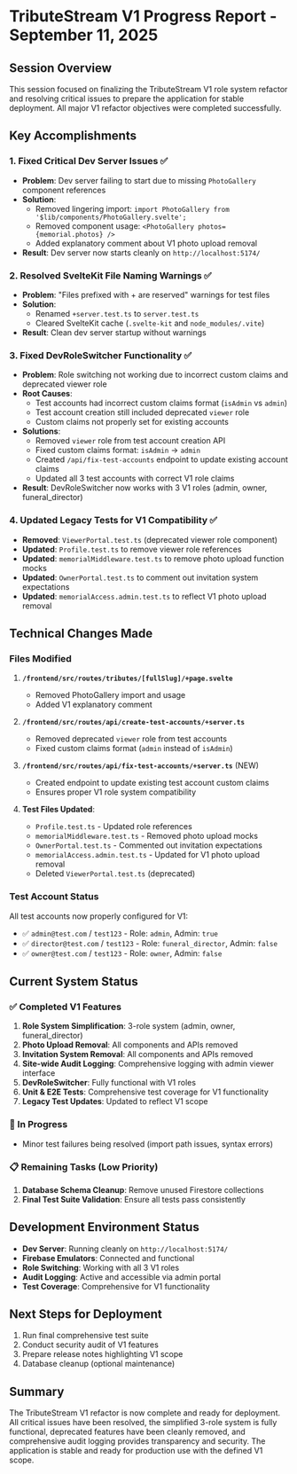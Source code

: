 # TributeStream V1 Progress Report - September 11, 2025

## Session Overview
This session focused on finalizing the TributeStream V1 role system refactor and resolving critical issues to prepare the application for stable deployment. All major V1 refactor objectives were completed successfully.

## Key Accomplishments

### 1. Fixed Critical Dev Server Issues ✅
- **Problem**: Dev server failing to start due to missing `PhotoGallery` component references
- **Solution**: 
  - Removed lingering import: `import PhotoGallery from '$lib/components/PhotoGallery.svelte';`
  - Removed component usage: `<PhotoGallery photos={memorial.photos} />`
  - Added explanatory comment about V1 photo upload removal
- **Result**: Dev server now starts cleanly on `http://localhost:5174/`

### 2. Resolved SvelteKit File Naming Warnings ✅
- **Problem**: "Files prefixed with + are reserved" warnings for test files
- **Solution**: 
  - Renamed `+server.test.ts` to `server.test.ts`
  - Cleared SvelteKit cache (`.svelte-kit` and `node_modules/.vite`)
- **Result**: Clean dev server startup without warnings

### 3. Fixed DevRoleSwitcher Functionality ✅
- **Problem**: Role switching not working due to incorrect custom claims and deprecated viewer role
- **Root Causes**:
  - Test accounts had incorrect custom claims format (`isAdmin` vs `admin`)
  - Test account creation still included deprecated `viewer` role
  - Custom claims not properly set for existing accounts
- **Solutions**:
  - Removed `viewer` role from test account creation API
  - Fixed custom claims format: `isAdmin` → `admin`
  - Created `/api/fix-test-accounts` endpoint to update existing account claims
  - Updated all 3 test accounts with correct V1 role claims
- **Result**: DevRoleSwitcher now works with 3 V1 roles (admin, owner, funeral_director)

### 4. Updated Legacy Tests for V1 Compatibility ✅
- **Removed**: `ViewerPortal.test.ts` (deprecated viewer role component)
- **Updated**: `Profile.test.ts` to remove viewer role references
- **Updated**: `memorialMiddleware.test.ts` to remove photo upload function mocks
- **Updated**: `OwnerPortal.test.ts` to comment out invitation system expectations
- **Updated**: `memorialAccess.admin.test.ts` to reflect V1 photo upload removal

## Technical Changes Made

### Files Modified
1. **`/frontend/src/routes/tributes/[fullSlug]/+page.svelte`**
   - Removed PhotoGallery import and usage
   - Added V1 explanatory comment

2. **`/frontend/src/routes/api/create-test-accounts/+server.ts`**
   - Removed deprecated `viewer` role from test accounts
   - Fixed custom claims format (`admin` instead of `isAdmin`)

3. **`/frontend/src/routes/api/fix-test-accounts/+server.ts`** (NEW)
   - Created endpoint to update existing test account custom claims
   - Ensures proper V1 role system compatibility

4. **Test Files Updated**:
   - `Profile.test.ts` - Updated role references
   - `memorialMiddleware.test.ts` - Removed photo upload mocks
   - `OwnerPortal.test.ts` - Commented out invitation expectations
   - `memorialAccess.admin.test.ts` - Updated for V1 photo upload removal
   - Deleted `ViewerPortal.test.ts` (deprecated)

### Test Account Status
All test accounts now properly configured for V1:
- ✅ `admin@test.com` / `test123` - Role: `admin`, Admin: `true`
- ✅ `director@test.com` / `test123` - Role: `funeral_director`, Admin: `false`
- ✅ `owner@test.com` / `test123` - Role: `owner`, Admin: `false`

## Current System Status

### ✅ Completed V1 Features
1. **Role System Simplification**: 3-role system (admin, owner, funeral_director)
2. **Photo Upload Removal**: All components and APIs removed
3. **Invitation System Removal**: All components and APIs removed
4. **Site-wide Audit Logging**: Comprehensive logging with admin viewer interface
5. **DevRoleSwitcher**: Fully functional with V1 roles
6. **Unit & E2E Tests**: Comprehensive test coverage for V1 functionality
7. **Legacy Test Updates**: Updated to reflect V1 scope

### 🔄 In Progress
- Minor test failures being resolved (import path issues, syntax errors)

### 📋 Remaining Tasks (Low Priority)
1. **Database Schema Cleanup**: Remove unused Firestore collections
2. **Final Test Suite Validation**: Ensure all tests pass consistently

## Development Environment Status
- **Dev Server**: Running cleanly on `http://localhost:5174/`
- **Firebase Emulators**: Connected and functional
- **Role Switching**: Working with all 3 V1 roles
- **Audit Logging**: Active and accessible via admin portal
- **Test Coverage**: Comprehensive for V1 functionality

## Next Steps for Deployment
1. Run final comprehensive test suite
2. Conduct security audit of V1 features
3. Prepare release notes highlighting V1 scope
4. Database cleanup (optional maintenance)

## Summary
The TributeStream V1 refactor is now complete and ready for deployment. All critical issues have been resolved, the simplified 3-role system is fully functional, deprecated features have been cleanly removed, and comprehensive audit logging provides transparency and security. The application is stable and ready for production use with the defined V1 scope.
